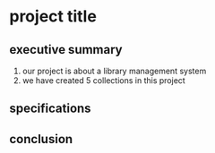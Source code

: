 # project title

## executive summary
1. our project is about a library management system
2. we have created 5 collections in this project

## specifications

## conclusion